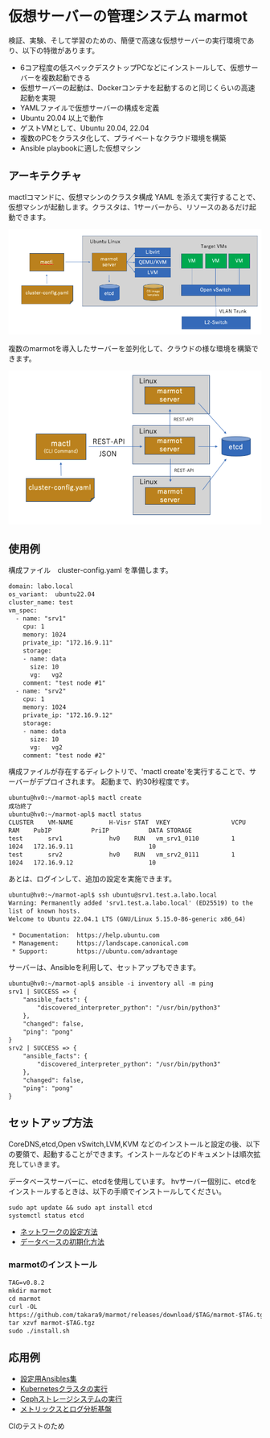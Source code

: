 # 仮想サーバーの管理システム marmot 

検証、実験、そして学習のための、簡便で高速な仮想サーバーの実行環境であり、以下の特徴があります。

* 6コア程度の低スペックデスクトップPCなどにインストールして、仮想サーバーを複数起動できる
* 仮想サーバーの起動は、Dockerコンテナを起動するのと同じくらいの高速起動を実現
* YAMLファイルで仮想サーバーの構成を定義
* Ubuntu 20.04 以上で動作
* ゲストVMとして、Ubuntu 20.04, 22.04
* 複数のPCをクラスタ化して、プライベートなクラウド環境を構築
* Ansible playbookに適した仮想マシン


## アーキテクチャ
mactlコマンドに、仮想マシンのクラスタ構成 YAML を添えて実行することで、仮想マシンが起動します。クラスタは、1サーバーから、リソースのあるだけ起動できます。

![Architecture](docs/architecture-1.png)


複数のmarmotを導入したサーバーを並列化して、クラウドの様な環境を構築できます。

![Architecture](docs/architecture-2.png)


## 使用例

構成ファイル　cluster-config.yaml を準備します。

```
domain: labo.local
os_variant:  ubuntu22.04
cluster_name: test
vm_spec:
  - name: "srv1"
    cpu: 1
    memory: 1024
    private_ip: "172.16.9.11"
    storage:
    - name: data
      size: 10
      vg:   vg2
    comment: "test node #1"
  - name: "srv2"
    cpu: 1
    memory: 1024
    private_ip: "172.16.9.12"
    storage:
    - name: data
      size: 10
      vg:   vg2
    comment: "test node #2"
```

構成ファイルが存在するディレクトリで、'mactl create'を実行することで、サーバーがデプロイされます。
起動まで、約30秒程度です。

```
ubuntu@hv0:~/marmot-apl$ mactl create
成功終了
ubuntu@hv0:~/marmot-apl$ mactl status
CLUSTER    VM-NAME          H-Visr STAT  VKEY                 VCPU  RAM    PubIP           PriIP           DATA STORAGE        
test       srv1             hv0    RUN   vm_srv1_0110         1     1024   172.16.9.11                     10  
test       srv2             hv0    RUN   vm_srv2_0111         1     1024   172.16.9.12                     10  
```

あとは、ログインして、追加の設定を実施できます。


```
ubuntu@hv0:~/marmot-apl$ ssh ubuntu@srv1.test.a.labo.local
Warning: Permanently added 'srv1.test.a.labo.local' (ED25519) to the list of known hosts.
Welcome to Ubuntu 22.04.1 LTS (GNU/Linux 5.15.0-86-generic x86_64)

 * Documentation:  https://help.ubuntu.com
 * Management:     https://landscape.canonical.com
 * Support:        https://ubuntu.com/advantage

```

サーバーは、Ansibleを利用して、セットアップもできます。

```
ubuntu@hv0:~/marmot-apl$ ansible -i inventory all -m ping
srv1 | SUCCESS => {
    "ansible_facts": {
        "discovered_interpreter_python": "/usr/bin/python3"
    },
    "changed": false,
    "ping": "pong"
}
srv2 | SUCCESS => {
    "ansible_facts": {
        "discovered_interpreter_python": "/usr/bin/python3"
    },
    "changed": false,
    "ping": "pong"
}
```



## セットアップ方法

CoreDNS,etcd,Open vSwitch,LVM,KVM などのインストールと設定の後、以下の要領で、起動することができます。インストールなどのドキュメントは順次拡充していきます。

データベースサーバーに、etcdを使用しています。
hvサーバー個別に、etcdをインストールするときは、以下の手順でインストールしてください。

```
sudo apt update && sudo apt install etcd
systemctl status etcd
```

- [ネットワークの設定方法](docs/network-setup.md)
- [データベースの初期化方法](cmd/hv-admin/README.md)

### marmotのインストール

```
TAG=v0.8.2
mkdir marmot
cd marmot
curl -OL https://github.com/takara9/marmot/releases/download/$TAG/marmot-$TAG.tgz
tar xzvf marmot-$TAG.tgz
sudo ./install.sh
```


## 応用例

- [設定用Ansibles集](https://github.com/takara9/marmot-servers)
- [Kubernetesクラスタの実行](https://github.com/takara9/marmot-servers/tree/main/kubernetes)
- [Cephストレージシステムの実行](https://github.com/takara9/marmot-servers/tree/main/ceph)
- [メトリックスとログ分析基盤](https://github.com/takara9/docker_and_k8s/tree/main/4-10_Observability)

CIのテストのため
